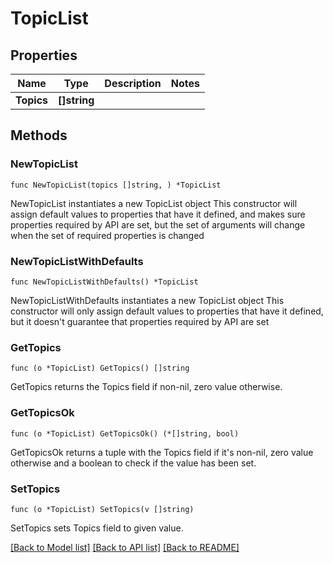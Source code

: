 # TopicList

## Properties

Name | Type | Description | Notes
------------ | ------------- | ------------- | -------------
**Topics** | **[]string** |  | 

## Methods

### NewTopicList

`func NewTopicList(topics []string, ) *TopicList`

NewTopicList instantiates a new TopicList object
This constructor will assign default values to properties that have it defined,
and makes sure properties required by API are set, but the set of arguments
will change when the set of required properties is changed

### NewTopicListWithDefaults

`func NewTopicListWithDefaults() *TopicList`

NewTopicListWithDefaults instantiates a new TopicList object
This constructor will only assign default values to properties that have it defined,
but it doesn't guarantee that properties required by API are set

### GetTopics

`func (o *TopicList) GetTopics() []string`

GetTopics returns the Topics field if non-nil, zero value otherwise.

### GetTopicsOk

`func (o *TopicList) GetTopicsOk() (*[]string, bool)`

GetTopicsOk returns a tuple with the Topics field if it's non-nil, zero value otherwise
and a boolean to check if the value has been set.

### SetTopics

`func (o *TopicList) SetTopics(v []string)`

SetTopics sets Topics field to given value.



[[Back to Model list]](../README.md#documentation-for-models) [[Back to API list]](../README.md#documentation-for-api-endpoints) [[Back to README]](../README.md)


